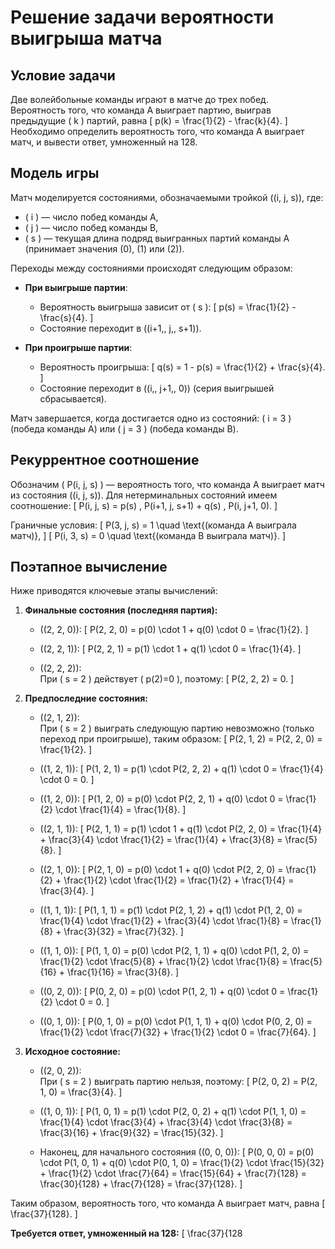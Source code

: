 # Решение задачи вероятности выигрыша матча

## Условие задачи

Две волейбольные команды играют в матче до трех побед. Вероятность того, что команда А выиграет партию, выиграв предыдущие \( k \) партий, равна
\[
p(k) = \frac{1}{2} - \frac{k}{4}.
\]
Необходимо определить вероятность того, что команда А выиграет матч, и вывести ответ, умноженный на 128.

## Модель игры

Матч моделируется состояниями, обозначаемыми тройкой \((i, j, s)\), где:
- \( i \) — число побед команды А,
- \( j \) — число побед команды B,
- \( s \) — текущая длина подряд выигранных партий команды А (принимает значения \(0\), \(1\) или \(2\)).

Переходы между состояниями происходят следующим образом:

- **При выигрыше партии**:
  - Вероятность выигрыша зависит от \( s \):
    \[
    p(s) = \frac{1}{2} - \frac{s}{4}.
    \]
  - Состояние переходит в \((i+1,\, j,\, s+1)\).

- **При проигрыше партии**:
  - Вероятность проигрыша:
    \[
    q(s) = 1 - p(s) = \frac{1}{2} + \frac{s}{4}.
    \]
  - Состояние переходит в \((i,\, j+1,\, 0)\) (серия выигрышей сбрасывается).

Матч завершается, когда достигается одно из состояний: \( i = 3 \) (победа команды А) или \( j = 3 \) (победа команды B).

## Рекуррентное соотношение

Обозначим \( P(i, j, s) \) — вероятность того, что команда А выиграет матч из состояния \((i, j, s)\). Для нетерминальных состояний имеем соотношение:
\[
P(i, j, s) = p(s) \, P(i+1, j, s+1) + q(s) \, P(i, j+1, 0).
\]

Граничные условия:
\[
P(3, j, s) = 1 \quad \text{(команда А выиграла матч)},
\]
\[
P(i, 3, s) = 0 \quad \text{(команда B выиграла матч)}.
\]

## Поэтапное вычисление

Ниже приводятся ключевые этапы вычислений:

1. **Финальные состояния (последняя партия):**

   - \((2, 2, 0)\):
     \[
     P(2, 2, 0) = p(0) \cdot 1 + q(0) \cdot 0 = \frac{1}{2}.
     \]
     
   - \((2, 2, 1)\):
     \[
     P(2, 2, 1) = p(1) \cdot 1 + q(1) \cdot 0 = \frac{1}{4}.
     \]
     
   - \((2, 2, 2)\):  
     При \( s = 2 \) действует \( p(2)=0 \), поэтому:
     \[
     P(2, 2, 2) = 0.
     \]

2. **Предпоследние состояния:**

   - \((2, 1, 2)\):  
     При \( s = 2 \) выиграть следующую партию невозможно (только переход при проигрыше), таким образом:
     \[
     P(2, 1, 2) = P(2, 2, 0) = \frac{1}{2}.
     \]
     
   - \((1, 2, 1)\):
     \[
     P(1, 2, 1) = p(1) \cdot P(2, 2, 2) + q(1) \cdot 0 = \frac{1}{4} \cdot 0 = 0.
     \]
     
   - \((1, 2, 0)\):
     \[
     P(1, 2, 0) = p(0) \cdot P(2, 2, 1) + q(0) \cdot 0
     = \frac{1}{2} \cdot \frac{1}{4} = \frac{1}{8}.
     \]
     
   - \((2, 1, 1)\):
     \[
     P(2, 1, 1) = p(1) \cdot 1 + q(1) \cdot P(2, 2, 0)
     = \frac{1}{4} + \frac{3}{4} \cdot \frac{1}{2}
     = \frac{1}{4} + \frac{3}{8} = \frac{5}{8}.
     \]
     
   - \((2, 1, 0)\):
     \[
     P(2, 1, 0) = p(0) \cdot 1 + q(0) \cdot P(2, 2, 0)
     = \frac{1}{2} + \frac{1}{2} \cdot \frac{1}{2}
     = \frac{1}{2} + \frac{1}{4} = \frac{3}{4}.
     \]
     
   - \((1, 1, 1)\):
     \[
     P(1, 1, 1) = p(1) \cdot P(2, 1, 2) + q(1) \cdot P(1, 2, 0)
     = \frac{1}{4} \cdot \frac{1}{2} + \frac{3}{4} \cdot \frac{1}{8}
     = \frac{1}{8} + \frac{3}{32} = \frac{7}{32}.
     \]
     
   - \((1, 1, 0)\):
     \[
     P(1, 1, 0) = p(0) \cdot P(2, 1, 1) + q(0) \cdot P(1, 2, 0)
     = \frac{1}{2} \cdot \frac{5}{8} + \frac{1}{2} \cdot \frac{1}{8}
     = \frac{5}{16} + \frac{1}{16} = \frac{3}{8}.
     \]
     
   - \((0, 2, 0)\):
     \[
     P(0, 2, 0) = p(0) \cdot P(1, 2, 1) + q(0) \cdot 0
     = \frac{1}{2} \cdot 0 = 0.
     \]
     
   - \((0, 1, 0)\):
     \[
     P(0, 1, 0) = p(0) \cdot P(1, 1, 1) + q(0) \cdot P(0, 2, 0)
     = \frac{1}{2} \cdot \frac{7}{32} + \frac{1}{2} \cdot 0
     = \frac{7}{64}.
     \]

3. **Исходное состояние:**

   - \((2, 0, 2)\):  
     При \( s = 2 \) выиграть партию нельзя, поэтому:
     \[
     P(2, 0, 2) = P(2, 1, 0) = \frac{3}{4}.
     \]
     
   - \((1, 0, 1)\):
     \[
     P(1, 0, 1) = p(1) \cdot P(2, 0, 2) + q(1) \cdot P(1, 1, 0)
     = \frac{1}{4} \cdot \frac{3}{4} + \frac{3}{4} \cdot \frac{3}{8}
     = \frac{3}{16} + \frac{9}{32} = \frac{15}{32}.
     \]
     
   - Наконец, для начального состояния \((0, 0, 0)\):
     \[
     P(0, 0, 0) = p(0) \cdot P(1, 0, 1) + q(0) \cdot P(0, 1, 0)
     = \frac{1}{2} \cdot \frac{15}{32} + \frac{1}{2} \cdot \frac{7}{64}
     = \frac{15}{64} + \frac{7}{128}
     = \frac{30}{128} + \frac{7}{128} = \frac{37}{128}.
     \]

Таким образом, вероятность того, что команда А выиграет матч, равна
\[
\frac{37}{128}.
\]

**Требуется ответ, умноженный на 128:**
\[
\frac{37}{128